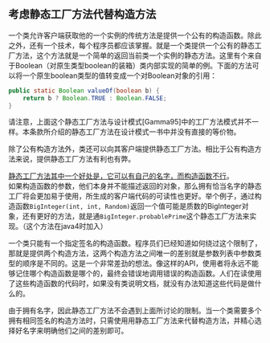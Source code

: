 ## 考虑静态工厂方法代替构造方法

一个类允许客户端获取他的一个实例的传统方法是提供一个公有的构造函数。除此之外，还有一个技术，每个程序员都应该掌握。就是一个类提供一个公有的静态工厂方法，这个方法就是一个简单的返回当前类一个实例的静态方法。这里有个来自于Boolean（对原生类型boolean的装箱）类内部实现的简单的例。下面的方法可以将一个原生boolean类型的值转变成一个对Boolean对象的引用：

```java
public static Boolean valueOf(boolean b) {
    return b ? Boolean.TRUE : Boolean.FALSE;
}
```

请注意，上面这个静态工厂方法与设计模式[Gamma95]中的工厂方法模式并不一样。本条款所介绍的静态工厂方法在设计模式一书中并没有直接的等价物。  

除了公有构造方法外，类还可以向其客户端提供静态工厂方法。相比于公有构造方法来说，提供静态工厂方法有利也有弊。

[静态工厂方法其中一个好处是，它可以有自己的名字，而构造函数不行](#1)。  
如果构造函数的参数，他们本身并不能描述返回的对象，那么拥有恰当名字的静态工厂将会更加易于使用，所生成的客户端代码的可读性也更好。举个例子，通过构造函数`BigInteger(int, int, Random)`返回一个值可能是质数的BigInteger对象，还有更好的方法，就是通`BigInteger.probablePrime`这个静态工厂方法来实现。（这个方法在java4时加入）

一个类只能有一个指定签名的构造函数。程序员们已经知道如何绕过这个限制了，那就是提供两个构造方法，这两个构造方法之间唯一的差别就是参数列表中参数类型的顺序是不同的。这是一个非常差劲的想法。像这样的API，使用者将永远不能够记住哪个构造函数是哪个的，最终会错误地调用错误的构造函数。人们在读使用了这些构造函数的代码时，如果没有类说明文档，就没有办法知道这些代码是做什么的。

由于拥有名字，因此静态工厂方法不会遇到上面所讨论的限制。当一个类需要多个拥有相同签名的构造方法时，只需使⽤用静态工厂方法来代替构造方法，并精心选择好名字来明确他们之间的差别即可。
